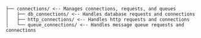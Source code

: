     ├── connections/ <-- Manages connections, requests, and queues
    │   ├── db_connections/ <-- Handles database requests and connections
    │   ├── http_connections/ <-- Handles http requests and connections
    │   └── queue_connections/ <-- Handles message queue requests and connections